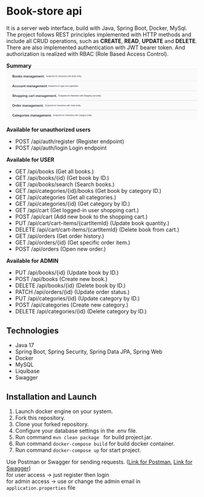 # Book-store api

It is a server web interface, build with Java, Spring Boot, Docker, MySql.
The project follows REST principles implemented with HTTP methods and include all CRUD operations,
such as **CREATE**, **READ**, **UPDATE** and **DELETE**.
There are also implemented authentication with JWT bearer token.
And authorization is realized with RBAC (Role Based Access Control).

**Summary**
![img.png](img.png)

**Available for unauthorized users**

- POST /api/auth/register (Register endpoint)
- POST /api/auth/login Login endpoint

**Available for USER**
- GET /api/books (Get all books.)
- GET /api/books/{id} (Get book by ID.)
- GET /api/books/search (Search books.)
- GET /api/categories/{id}/books (Get book by category ID.)
- GET /api/categories (Get all categories.)
- GET /api/categories/{id} (Get category by ID.)
- GET /api/cart (Get logged-in user shopping cart.)
- POST /api/cart (Add new book to the shopping cart.)
- PUT /api/cart/cart-items/{cartItemId} (Update book quantity.)
- DELETE /api/cart/cart-items/{cartItemId} (Delete book from cart.)
- GET /api/orders (Get order history.)
- GET /api/orders/{id} (Get specific order item.)
- POST /api/orders (Open new order.)

**Available for ADMIN**
- PUT /api/books/{id} (Update book by ID.)
- POST /api/books (Create new book.)
- DELETE /api/books/{id} (Delete book by ID.)
- PATCH /api/orders/{id} (Update order status.)
- PUT /api/categories/{id} (Update category by ID.)
- POST /api/categories (Create new category.)
- DELETE /api/categories/{id} (Delete category by ID.)

## Technologies

* Java 17
* Spring Boot, Spring Security, Spring Data JPA, Spring Web
* Docker
* MySQL
* Liquibase
* Swagger

## Installation and Launch
1. Launch docker engine on your system.
2. Fork this repository.
3. Clone your forked repository.
4. Configure your database settings in the .env file.
5. Run command `mvn clean package ` for build project.jar.
6. Run command `docker-compose build` for build docker container.
7. Run command `docker-compose up` for start project.

Use Postman or Swagger for sending requests. ([Link for Postman](http://localhost:8088/api/auth/register), [Link for Swagger](http://localhost:8088/api/swagger-ui/index.html))  
for user access -> just register then login  
for admin access -> use or change the admin email in `application.properties` file



